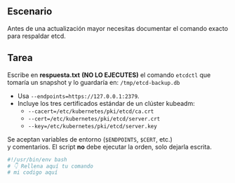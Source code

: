 ## Escenario
Antes de una actualización mayor necesitas documentar el comando
exacto para respaldar etcd.

## Tarea
Escribe en **respuesta.txt** **(NO LO EJECUTES)** el comando `etcdctl`
que tomaría un snapshot y lo guardaría en:
`/tmp/etcd-backup.db`

* Usa `--endpoints=https://127.0.0.1:2379`.
* Incluye los tres certificados estándar de un clúster kubeadm:
  * `--cacert=/etc/kubernetes/pki/etcd/ca.crt`
  * `--cert=/etc/kubernetes/pki/etcd/server.crt`
  * `--key=/etc/kubernetes/pki/etcd/server.key`

Se aceptan variables de entorno (`$ENDPOINTS`, `$CERT`, etc.)  
y comentarios. El script **no** debe ejecutar la orden,
solo dejarla escrita.

```bash
#!/usr/bin/env bash
# 👇 Rellena aquí tu comando
# mi codigo aquí
```
